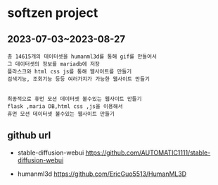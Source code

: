 # softzen project

## 2023-07-03~2023-08-27


```
총 14615개의 데이터셋을 humanml3d를 통해 gif를 만들어서
그 데이터셋의 정보를 mariadb에 저장
플라스크와 html css js를 통해 웹사이트를 만들기
검색기능, 조회기능 등등 여러가지가 가능한 웹사이트 만들기 


최종적으로 휴먼 모션 데이터셋 볼수있는 웹사이트 만들기
flask ,maria DB,html css ,js을 이용해서
휴먼 모션 데이터셋 볼수있는 웹사이트 만들기 
```

## github url
- stable-diffusion-webui https://github.com/AUTOMATIC1111/stable-diffusion-webui

- humanml3d https://github.com/EricGuo5513/HumanML3D
